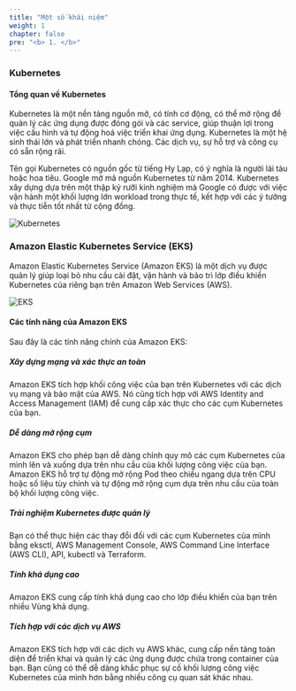 ```yaml
---
title: "Một số khái niệm"
weight: 1
chapter: false
pre: "<b> 1. </b>"
---
```


### Kubernetes
#### Tổng quan về Kubernetes

Kubernetes là một nền tảng nguồn mở, có tính cơ động, có thể mở rộng để quản lý các ứng dụng được đóng gói và các service, giúp thuận lợi trong việc cấu hình và tự động hoá việc triển khai ứng dụng. Kubernetes là một hệ sinh thái lớn và phát triển nhanh chóng. Các dịch vụ, sự hỗ trợ và công cụ có sẵn rộng rãi.

Tên gọi Kubernetes có nguồn gốc từ tiếng Hy Lạp, có ý nghĩa là người lái tàu hoặc hoa tiêu. Google mở mã nguồn Kubernetes từ năm 2014. Kubernetes xây dựng dựa trên một thập kỷ rưỡi kinh nghiệm mà Google có được với việc vận hành một khối lượng lớn workload trong thực tế, kết hợp với các ý tưởng và thực tiễn tốt nhất từ cộng đồng.

![Kubernetes](../../images/home/kubernetes.webp?width=70pc)

### Amazon Elastic Kubernetes Service (EKS)
Amazon Elastic Kubernetes Service (Amazon EKS) là một dịch vụ được quản lý giúp loại bỏ nhu cầu cài đặt, vận hành và bảo trì lớp điều khiển Kubernetes của riêng bạn trên Amazon Web Services (AWS).

![EKS](../../images/home/EKS.png?width=90pc)

#### Các tính năng của Amazon EKS
Sau đây là các tính năng chính của Amazon EKS:

##### **Xây dựng mạng và xác thực an toàn**
Amazon EKS tích hợp khối công việc của bạn trên Kubernetes với các dịch vụ mạng và bảo mật của AWS. Nó cũng tích hợp với AWS Identity and Access Management (IAM) để cung cấp xác thực cho các cụm Kubernetes của bạn.

##### **Dễ dàng mở rộng cụm**
Amazon EKS cho phép bạn dễ dàng chỉnh quy mô các cụm Kubernetes của mình lên và xuống dựa trên nhu cầu của khối lượng công việc của bạn. Amazon EKS hỗ trợ tự động mở rộng Pod theo chiều ngang dựa trên CPU hoặc số liệu tùy chỉnh và tự động mở rộng cụm dựa trên nhu cầu của toàn bộ khối lượng công việc.

##### **Trải nghiệm Kubernetes được quản lý**
Bạn có thể thực hiện các thay đổi đối với các cụm Kubernetes của mình bằng eksctl, AWS Management Console, AWS Command Line Interface (AWS CLI), API, kubectl và Terraform.

##### **Tính khả dụng cao**
Amazon EKS cung cấp tính khả dụng cao cho lớp điều khiển của bạn trên nhiều Vùng khả dụng.

##### **Tích hợp với các dịch vụ AWS**
Amazon EKS tích hợp với các dịch vụ AWS khác, cung cấp nền tảng toàn diện để triển khai và quản lý các ứng dụng được chứa trong container của bạn. Bạn cũng có thể dễ dàng khắc phục sự cố khối lượng công việc Kubernetes của mình hơn bằng nhiều công cụ quan sát khác nhau.